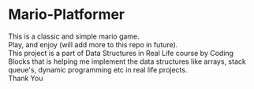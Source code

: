 # Mario-Platformer
This is a classic and simple mario game. <br>
Play, and enjoy (will add more to this repo in future). <br>
This project is a part of Data Structures in Real Life course by Coding Blocks that is helping me implement the data structures like arrays, stack queue's, dynamic programming etc in real life projects.<br> 
Thank You
